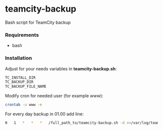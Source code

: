 # teamcity-backup
Bash script for TeamCity backup

### Requirements
* bash

### Installation
Adjust for your needs variables in **teamcity-backup.sh**:
```bash
TC_INSTALL_DIR
TC_BACKUP_DIR
TC_BACKUP_FILE_NAME
```
Modify cron for needed user (for example _www_):
```bash
crontab -u www -e
```
For every day backup in 01.00 add line:
```bash
0	1	*	*	*	/full_path_to/teamcity-backup.sh -d >>/var/log/teamcity-backup.log 2>&1
```
